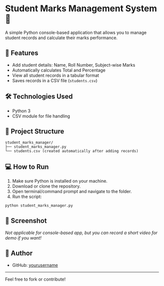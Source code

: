 
# Student Marks Management System 📝

A simple Python console-based application that allows you to manage student records and calculate their marks performance.

## 🚀 Features
- Add student details: Name, Roll Number, Subject-wise Marks
- Automatically calculates Total and Percentage
- View all student records in a tabular format
- Saves records in a CSV file (`students.csv`)

## 🛠 Technologies Used
- Python 3
- CSV module for file handling

## 📁 Project Structure
```
student_marks_manager/
├── student_marks_manager.py
└── students.csv (created automatically after adding records)
```

## 💻 How to Run
1. Make sure Python is installed on your machine.
2. Download or clone the repository.
3. Open terminal/command prompt and navigate to the folder.
4. Run the script:
```bash
python student_marks_manager.py
```

## 📸 Screenshot
_Not applicable for console-based app, but you can record a short video for demo if you want!_

## 🔗 Author
- GitHub: [yourusername](https://github.com/yourusername)

---

Feel free to fork or contribute!
